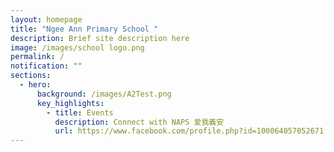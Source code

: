 ```yaml
---
layout: homepage
title: "Ngee Ann Primary School "
description: Brief site description here
image: /images/school logo.png
permalink: /
notification: ""
sections:
  - hero:
      background: /images/A2Test.png
      key_highlights:
        - title: Events
          description: Connect with NAPS 爱我義安
          url: https://www.facebook.com/profile.php?id=100064057052671
---
```

